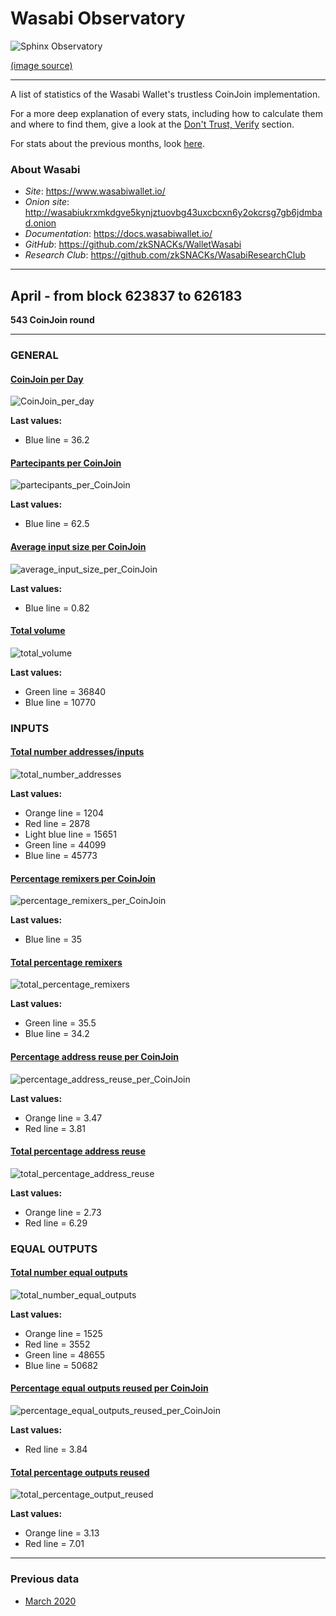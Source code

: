 # Wasabi Observatory

![Sphinx Observatory](Sphinx_Observatorium.jpg)

[(image source)](https://en.wikipedia.org/wiki/Sphinx_Observatory)

---

A list of statistics of the Wasabi Wallet's trustless CoinJoin implementation.

For a more deep explanation of every stats, including how to calculate them and where to find them, give a look at the [Don't Trust, Verify](Dont_Trust_Verify.md) section. 

For stats about the previous months, look [here](months_list.md).

### About Wasabi

* *Site*: https://www.wasabiwallet.io/ 
* *Onion site*: http://wasabiukrxmkdgve5kynjztuovbg43uxcbcxn6y2okcrsg7gb6jdmbad.onion
* *Documentation*: https://docs.wasabiwallet.io/ 
* *GitHub*: https://github.com/zkSNACKs/WalletWasabi
* *Research Club*: https://github.com/zkSNACKs/WasabiResearchClub

---

## April - from block 623837 to 626183
**543 CoinJoin round**

---

### GENERAL

#### [CoinJoin per Day](Dont_Trust_Verify.md#coinjoin-per-day)
![CoinJoin_per_day](2020/April/CoinJoin_per_day.png)

**Last values:**

* Blue line = 36.2

#### [Partecipants per CoinJoin](Dont_Trust_Verify.md#partecipants-per-coinjoin)
![partecipants_per_CoinJoin](2020/April/partecipants_per_CoinJoin.png)

**Last values:**

* Blue line = 62.5

#### [Average input size per CoinJoin](Dont_Trust_Verify.md#average-input-size-per-coinjoin)
![average_input_size_per_CoinJoin](2020/April/average_input_size_per_CoinJoin.png)

**Last values:**

* Blue line = 0.82

#### [Total volume](Dont_Trust_Verify.md#total-volume)
![total_volume](2020/April/total_volume.png)

**Last values:**

* Green line = 36840
* Blue line = 10770

### INPUTS

#### [Total number addresses/inputs](Dont_Trust_Verify.md#total-number-of-addresses)
![total_number_addresses](2020/April/total_number_addresses.png)

**Last values:**

* Orange line = 1204
* Red line = 2878
* Light blue line = 15651
* Green line = 44099
* Blue line = 45773

#### [Percentage remixers per CoinJoin](Dont_Trust_Verify.md#percentage-remixers-per-coinjoin)
![percentage_remixers_per_CoinJoin](2020/April/percentage_remixers_per_CoinJoin.png)

**Last values:**

* Blue line = 35

#### [Total percentage remixers](Dont_Trust_Verify.md#total-percentage-remixers)
![total_percentage_remixers](2020/April/total_percentage_remixers.png)

**Last values:**

* Green line = 35.5
* Blue line = 34.2

#### [Percentage address reuse per CoinJoin](Dont_Trust_Verify.md#percentage-address-reuse-per-coinjoin)
![percentage_address_reuse_per_CoinJoin](2020/April/percentage_address_reuse_per_CoinJoin.png)

**Last values:**

* Orange line = 3.47
* Red line = 3.81

#### [Total percentage address reuse](Dont_Trust_Verify.md#total-percentage-address-reuse)
![total_percentage_address_reuse](2020/April/total_percentage_address_reuse.png)

**Last values:**

* Orange line = 2.73
* Red line = 6.29

### EQUAL OUTPUTS

#### [Total number equal outputs](Dont_Trust_Verify.md#total-number-equal-outputs)
![total_number_equal_outputs](2020/April/total_number_equal_output_reused.png)

**Last values:**

* Orange line = 1525
* Red line = 3552
* Green line = 48655
* Blue line = 50682

#### [Percentage equal outputs reused per CoinJoin](Dont_Trust_Verify.md#percentage-equal-outputs-reused-per-coinjoin)
![percentage_equal_outputs_reused_per_CoinJoin](2020/April/percentage_equal_outputs_reused_per_CoinJoin.png)

**Last values:**

* Red line = 3.84

#### [Total percentage outputs reused](Dont_Trust_Verify.md#total-percentage-equal-outputs-reused)
![total_percentage_output_reused](2020/April/total_percentage_outputs_reused.png)

**Last values:**

* Orange line = 3.13
* Red line = 7.01

---

### Previous data

* [March 2020](2020/March/README.md)
